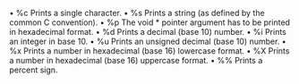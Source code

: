 • %c Prints a single character.
• %s Prints a string (as defined by the common C convention).
• %p The void \* pointer argument has to be printed in hexadecimal format.
• %d Prints a decimal (base 10) number.
• %i Prints an integer in base 10.
• %u Prints an unsigned decimal (base 10) number.
• %x Prints a number in hexadecimal (base 16) lowercase format.
• %X Prints a number in hexadecimal (base 16) uppercase format.
• %% Prints a percent sign.


